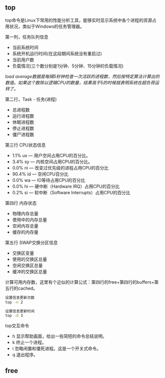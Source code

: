 ## top

top命令是Linux下常用的性能分析工具，能够实时显示系统中各个进程的资源占用状况，类似于Windows的任务管理器。

第一列，任务队列信息
- 当前系统时间
- 系统开机运行时间(在这段期间系统没有重启过)
- 当前用户数
- 负载情况(三个数分别是1分钟、5分钟、15分钟的负载情况)

*load average数据是每隔5秒钟检查一次活跃的进程数，然后按特定算法计算出的数值。如果这个数除以逻辑CPU的数量，结果高于5的时候就表明系统在超负荷运转了。*

第二行，Task - 任务(进程)
- 总进程数
- 运行进程数
- 休眠进程数
- 停止进程数
- 僵尸进程数

第三行 CPU状态信息
- 1.1% us — 用户空间占用CPU的百分比。
- 3.4% sy — 内核空间占用CPU的百分比。
- 0.0% ni — 改变过优先级的进程占用CPU的百分比
- 90.4% id — 空闲CPU百分比
- 0.0% wa — IO等待占用CPU的百分比
- 0.0% hi — 硬中断（Hardware IRQ）占用CPU的百分比
- 0.2% si — 软中断（Software Interrupts）占用CPU的百分比

第四行 内存状态

- 物理内存总量
- 使用中的内存总量
- 空闲内存总量
- 缓存的内存量


第五行 SWAP交换分区信息

- 交换区变量
- 使用的交换区总量
- 空闲交换区总量
- 缓冲的交换区总量

计算可用内存数，这里有个近似的计算公式：第四行的free+第四行的buffers+第五行的cached。

```sh
设置信息更新次数
top -n 2

设置信息更新时间
top -d 3
```

top交互命令
- h 显示帮助画面，给出一些简短的命令总结说明。
- k 终止一个进程。
- i 忽略闲置和僵死进程。这是一个开关式命令。
- q 退出程序。


## free
